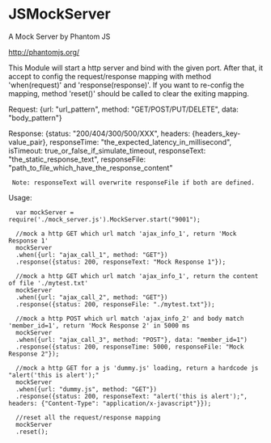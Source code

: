 # JSMockServer
A Mock Server by Phantom JS

http://phantomjs.org/

This Module will start a http server and bind with the given port. After that, it accept to config the request/response mapping with
  method 'when(request)' and 'response(response)'. If you want to re-config the mapping, method 'reset()' should be called to clear the exiting mapping.
  
  
  Request:
   {url: "url_pattern", method: "GET/POST/PUT/DELETE", data: "body_pattern"}
   
  Response:
   {status: "200/404/300/500/XXX", headers: {headers_key-value_pair}, responseTime: "the_expected_latency_in_millisecond",
       isTimeout: true_or_false_if_simulate_timeout, responseText: "the_static_response_text",
       responseFile: "path_to_file_which_have_the_response_content"
 
     Note: responseText will overwrite responseFile if both are defined.
 
 
  Usage:
  
      var mockServer = require('./mock_server.js').MockServer.start("9001");
      
      //mock a http GET which url match 'ajax_info_1', return 'Mock Response 1'
      mockServer
      .when({url: "ajax_call_1", method: "GET"})
      .response({status: 200, responseText: "Mock Response 1"});
 
      //mock a http GET which url match 'ajax_info_1', return the content of file './mytest.txt'
      mockServer
      .when({url: "ajax_call_2", method: "GET"})
      .response({status: 200, responseFile: "./mytest.txt"});
 
      //mock a http POST which url match 'ajax_info_2' and body match 'member_id=1', return 'Mock Response 2' in 5000 ms
      mockServer
      .when({url: "ajax_call_3", method: "POST"}, data: "member_id=1")
      .response({status: 200, responseTime: 5000, responseFile: "Mock Response 2"});
 
      //mock a http GET for a js 'dummy.js' loading, return a hardcode js "alert('this is alert');"
      mockServer
      .when({url: "dummy.js", method: "GET"})
      .response({status: 200, responseText: "alert('this is alert');", headers: {"Content-Type": "application/x-javascript"}});
 
      //reset all the request/response mapping
      mockServer
      .reset();
